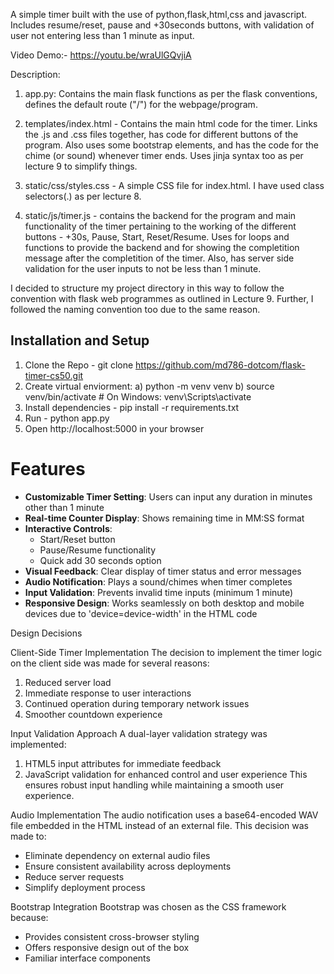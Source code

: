 A simple timer built with the use of python,flask,html,css and javascript. Includes resume/reset, pause and +30seconds buttons, with validation of user not entering less than 1 minute as input.

Video Demo:- https://youtu.be/wraUlGQvjiA

Description:

1. app.py: Contains the main flask functions as per the flask conventions, defines the default route ("/") for the webpage/program.

2. templates/index.html - Contains the main html code for the timer. Links the .js and .css files together, has code for different buttons of the program. Also uses some bootstrap elements, and has the code for the chime (or sound) whenever timer ends. Uses jinja syntax too as per lecture 9 to simplify things.

3. static/css/styles.css - A simple CSS file for index.html. I have used class selectors(.) as per lecture 8.

4. static/js/timer.js - contains the backend for the program and main functionality of the timer pertaining to the working of the different buttons - +30s, Pause, Start, Reset/Resume. Uses for loops and functions to provide the backend and for showing the completition message after the completition of the timer. Also, has server side validation for the user inputs to not be less than 1 minute.

I decided to structure my project directory in this way to follow the convention with flask web programmes as outlined in Lecture 9. Further, I followed the naming convention too due to the same reason.

## Installation and Setup

1. Clone the Repo - git clone https://github.com/md786-dotcom/flask-timer-cs50.git
2. Create virtual enviorment: a) python -m venv venv b) source venv/bin/activate # On Windows: venv\Scripts\activate
3. Install dependencies - pip install -r requirements.txt
4. Run - python app.py
5. Open http://localhost:5000 in your browser

# Features
- **Customizable Timer Setting**: Users can input any duration in minutes other than 1 minute
- **Real-time Counter Display**: Shows remaining time in MM:SS format
- **Interactive Controls**:
  - Start/Reset button
  - Pause/Resume functionality
  - Quick add 30 seconds option
- **Visual Feedback**: Clear display of timer status and error messages
- **Audio Notification**: Plays a sound/chimes when timer completes
- **Input Validation**: Prevents invalid time inputs (minimum 1 minute)
- **Responsive Design**: Works seamlessly on both desktop and mobile devices due to 'device=device-width' in the HTML code

Design Decisions

 Client-Side Timer Implementation
The decision to implement the timer logic on the client side was made for several reasons:
1. Reduced server load
2. Immediate response to user interactions
3. Continued operation during temporary network issues
4. Smoother countdown experience

 Input Validation Approach
A dual-layer validation strategy was implemented:
1. HTML5 input attributes for immediate feedback
2. JavaScript validation for enhanced control and user experience
This ensures robust input handling while maintaining a smooth user experience.

 Audio Implementation
The audio notification uses a base64-encoded WAV file embedded in the HTML instead of an external file. This decision was made to:
- Eliminate dependency on external audio files
- Ensure consistent availability across deployments
- Reduce server requests
- Simplify deployment process

 Bootstrap Integration
Bootstrap was chosen as the CSS framework because:
- Provides consistent cross-browser styling
- Offers responsive design out of the box
- Familiar interface components
